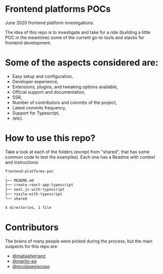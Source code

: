 # Frontend platforms POCs

June 2020 frontend platform investigations.

The idea of this repo is to investigate and take for a ride (building a little POC in the meantime) some of the current go-to tools and stacks for frontend development.

# Some of the aspects considered are:

- Easy setup and configuration,
- Developer experience,
- Extensions, plugins, and tweaking options available,
- Official support and documentation,
- SSR,
- Number of contributors and commits of the project,
- Latest commits frequency,
- Support for Typescript,
- (etc).

# How to use this repo?

Take a look at each of the folders (except from "shared", that has some common code to test the examples). Each one has a Readme with context and instructions:

```bash
frontend-platforms-poc
.
├── README.md
├── create-react-app-typescript
├── next.js-with-typescript
├── razzle-with-typescript
└── shared

4 directories, 1 file
```

# Contributors

The brains of many people were picked during the process, but the main suspects for this repo are:

- [@matiasherranz](https://github.com/matiasherranz)
- [@martin-eq](https://github.com/martin-eq)
- [@nicolasepiscopo](https://github.com/nicolasepiscopo)
